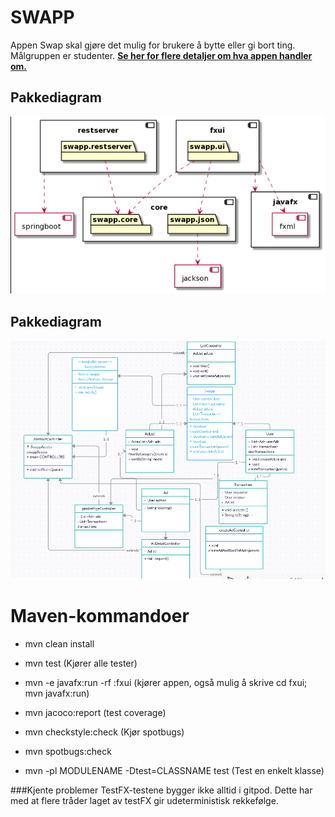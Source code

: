 # SWAPP
Appen Swap skal gjøre det mulig for brukere å bytte eller gi bort ting. Målgruppen er studenter.
**[Se her for flere detaljer om hva appen handler om.](OM_PROSJEKTET.md)**



## Pakkediagram

![Pakkediagram](pakkediagram.PNG)

## Pakkediagram

![Klassediagram](klassediagram_fxui_core.png)

# Maven-kommandoer
- mvn clean install 

- mvn test (Kjører alle tester)

- mvn -e javafx:run -rf :fxui (kjører appen, også mulig å skrive cd fxui; mvn javafx:run)

- mvn jacoco:report (test coverage)

- mvn checkstyle:check  (Kjør spotbugs)

- mvn spotbugs:check
- mvn -pl MODULENAME -Dtest=CLASSNAME test  (Test en enkelt klasse)

###Kjente problemer
TestFX-testene bygger ikke alltid i gitpod. Dette har med at flere tråder laget av testFX gir udeterministisk rekkefølge.
